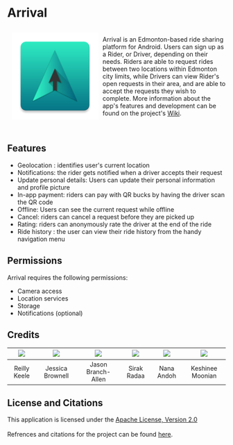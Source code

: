 # Arrival

<img src="https://raw.githubusercontent.com/CMPUT301W20T07/arrival/master/code/app/src/main/res/mipmap-xxxhdpi/ic_launcher.png" align="left" width="200" hspace="10" vspace="10">

<br>Arrival is an Edmonton-based ride sharing platform for Android. Users can sign up as a Rider, or Driver, depending on their needs. Riders are able to request rides between two locations within Edmonton city limits, while Drivers can view Rider's open requests in their area, and are able to accept the requests they wish to complete. More information about the app's features and development can be found on the project's [Wiki](https://github.com/CMPUT301W20T07/arrival/wiki).

<br>

## Features
- Geolocation : identifies user's current location <br>
- Notifications: the rider gets notified when a driver accepts their request <br>
- Update personal details: Users can update their personal information and profile picture <br>
- In-app payment: riders can pay with QR bucks by having the driver scan the QR code <br>
- Offline: Users can see the current request while offline <br>
- Cancel: riders can cancel a request before they are picked up <br>
- Rating: riders can anonymously rate the driver at the end of the ride <br>
- Ride history : the user can view their ride history from the handy navigation menu <br>

## Permissions
Arrival requires the following permissions: 
- Camera access
- Location services
- Storage
- Notifications (optional) 

## Credits
| [![](https://avatars2.githubusercontent.com/u/54957139?s=460&v=4)](https://github.com/reillykeele) | [![](https://avatars0.githubusercontent.com/u/59150487?s=460&v=4)](https://github.com/JessBrownell) | [![](https://avatars3.githubusercontent.com/u/20142047?s=460&v=4)](https://github.com/jasonexus) | [![](https://avatars2.githubusercontent.com/u/60719924?s=460&v=4)](https://github.com/crazyloco4) | [![](https://avatars0.githubusercontent.com/u/59236774?s=460&v=4)](https://github.com/deadpools-besty) | [![](https://avatars1.githubusercontent.com/u/44715881?s=460&v=4)](https://github.com/KeshineeM) |
| :---: | :---: | :---: | :---: | :---: | :---: |
| Reilly Keele | Jessica Brownell| Jason Branch-Allen| Sirak Radaa| Nana Andoh | Keshinee Moonian|

## License and Citations
This application is licensed under the [Apache License, Version 2.0](https://github.com/CMPUT301W20T07/arrival/wiki/Glossary#license)
<br><br>
Refrences and citations for the project can be found [here](https://github.com/CMPUT301W20T07/arrival/wiki/Citations).

